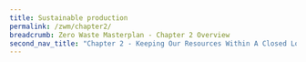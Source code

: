```yaml
---
title: Sustainable production
permalink: /zwm/chapter2/
breadcrumb: Zero Waste Masterplan - Chapter 2 Overview
second_nav_title: "Chapter 2 - Keeping Our Resources Within A Closed Loop"
---
```

